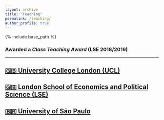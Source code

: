 ```yaml
---
layout: archive
title: "Teaching"
permalink: /teaching/
author_profile: true
---
```


{% include base_path %}

### Awarded a <i>Class Teaching Award</i> (LSE 2018/2019)

______________


## [:uk: University College London (UCL)](https://oliveirathiago.github.io/teaching-ucl)


## [:uk: London School of Economics and Political Science (LSE)](https://oliveirathiago.github.io/teaching-lse)

  
## [:brazil: University of São Paulo](https://oliveirathiago.github.io/teaching-usp)


